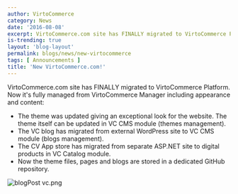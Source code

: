 ```yaml
---
author: VirtoCommerce
category: News
date: '2016-08-08'
excerpt: VirtoCommerce.com site has FINALLY migrated to VirtoCommerce Platform. Now it's fully managed from VirtoCommerce Manager.
is-trending: true
layout: 'blog-layout'
permalink: blogs/news/new-virtocommerce
tags: [ Announcements ]
title: 'New VirtoCommerce.com!'
---
```

VirtoCommerce.com site has FINALLY migrated to VirtoCommerce Platform. Now it's fully managed from VirtoCommerce Manager including appearance and content:

* The theme was updated giving an exceptional look for the website. The theme itself can be updated in VC CMS module (themes management).
* The VC blog has migrated from external WordPress site to VC CMS module (blogs management).
* The CV App store has migrated from separate ASP.NET site to digital products in VC Catalog module.
* Now the theme files, pages and blogs are stored in a dedicated GitHub repository.

![blogPost vc.png](assets/images/blog/blogPost_vc.png)
